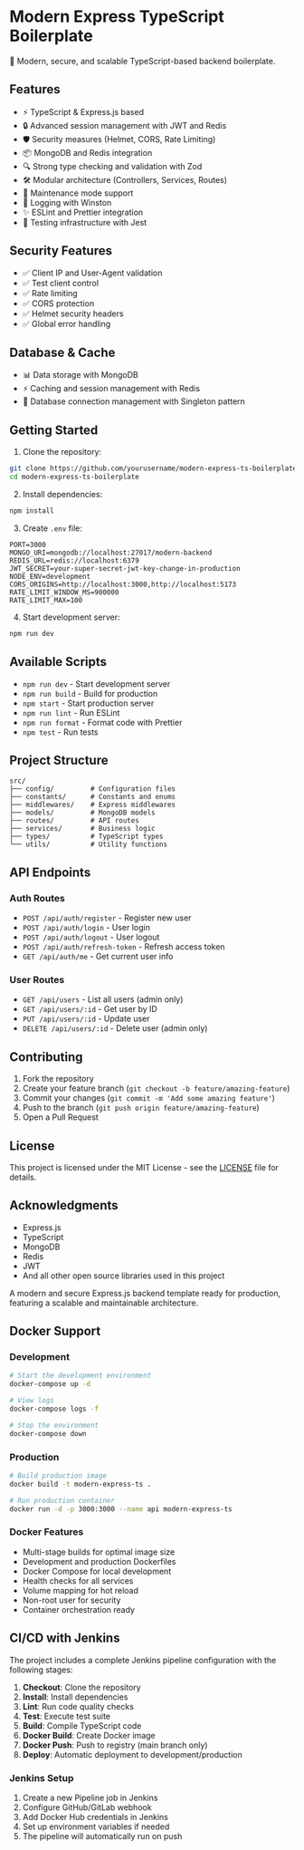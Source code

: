 # Modern Express TypeScript Boilerplate

🚀 Modern, secure, and scalable TypeScript-based backend boilerplate.

## Features

- ⚡️ TypeScript & Express.js based
- 🔒 Advanced session management with JWT and Redis
- 🛡️ Security measures (Helmet, CORS, Rate Limiting)
- 📦 MongoDB and Redis integration
- 🔍 Strong type checking and validation with Zod
- 🛠️ Modular architecture (Controllers, Services, Routes)
- 🔄 Maintenance mode support
- 📝 Logging with Winston
- ✨ ESLint and Prettier integration
- 🧪 Testing infrastructure with Jest

## Security Features

- ✅ Client IP and User-Agent validation
- ✅ Test client control
- ✅ Rate limiting
- ✅ CORS protection
- ✅ Helmet security headers
- ✅ Global error handling

## Database & Cache

- 📊 Data storage with MongoDB
- ⚡️ Caching and session management with Redis
- 🔄 Database connection management with Singleton pattern

## Getting Started

1. Clone the repository:

```bash
git clone https://github.com/yourusername/modern-express-ts-boilerplate.git
cd modern-express-ts-boilerplate
```

2. Install dependencies:

```bash
npm install
```

3. Create `.env` file:

```env
PORT=3000
MONGO_URI=mongodb://localhost:27017/modern-backend
REDIS_URL=redis://localhost:6379
JWT_SECRET=your-super-secret-jwt-key-change-in-production
NODE_ENV=development
CORS_ORIGINS=http://localhost:3000,http://localhost:5173
RATE_LIMIT_WINDOW_MS=900000
RATE_LIMIT_MAX=100
```

4. Start development server:

```bash
npm run dev
```

## Available Scripts

- `npm run dev` - Start development server
- `npm run build` - Build for production
- `npm start` - Start production server
- `npm run lint` - Run ESLint
- `npm run format` - Format code with Prettier
- `npm test` - Run tests

## Project Structure

```
src/
├── config/         # Configuration files
├── constants/      # Constants and enums
├── middlewares/    # Express middlewares
├── models/         # MongoDB models
├── routes/         # API routes
├── services/       # Business logic
├── types/          # TypeScript types
└── utils/          # Utility functions
```

## API Endpoints

### Auth Routes

- `POST /api/auth/register` - Register new user
- `POST /api/auth/login` - User login
- `POST /api/auth/logout` - User logout
- `POST /api/auth/refresh-token` - Refresh access token
- `GET /api/auth/me` - Get current user info

### User Routes

- `GET /api/users` - List all users (admin only)
- `GET /api/users/:id` - Get user by ID
- `PUT /api/users/:id` - Update user
- `DELETE /api/users/:id` - Delete user (admin only)

## Contributing

1. Fork the repository
2. Create your feature branch (`git checkout -b feature/amazing-feature`)
3. Commit your changes (`git commit -m 'Add some amazing feature'`)
4. Push to the branch (`git push origin feature/amazing-feature`)
5. Open a Pull Request

## License

This project is licensed under the MIT License - see the [LICENSE](LICENSE) file for details.

## Acknowledgments

- Express.js
- TypeScript
- MongoDB
- Redis
- JWT
- And all other open source libraries used in this project

A modern and secure Express.js backend template ready for production, featuring a scalable and maintainable architecture.

## Docker Support

### Development

```bash
# Start the development environment
docker-compose up -d

# View logs
docker-compose logs -f

# Stop the environment
docker-compose down
```

### Production

```bash
# Build production image
docker build -t modern-express-ts .

# Run production container
docker run -d -p 3000:3000 --name api modern-express-ts
```

### Docker Features

- Multi-stage builds for optimal image size
- Development and production Dockerfiles
- Docker Compose for local development
- Health checks for all services
- Volume mapping for hot reload
- Non-root user for security
- Container orchestration ready

## CI/CD with Jenkins

The project includes a complete Jenkins pipeline configuration with the following stages:

1. **Checkout**: Clone the repository
2. **Install**: Install dependencies
3. **Lint**: Run code quality checks
4. **Test**: Execute test suite
5. **Build**: Compile TypeScript code
6. **Docker Build**: Create Docker image
7. **Docker Push**: Push to registry (main branch only)
8. **Deploy**: Automatic deployment to development/production

### Jenkins Setup

1. Create a new Pipeline job in Jenkins
2. Configure GitHub/GitLab webhook
3. Add Docker Hub credentials in Jenkins
4. Set up environment variables if needed
5. The pipeline will automatically run on push
